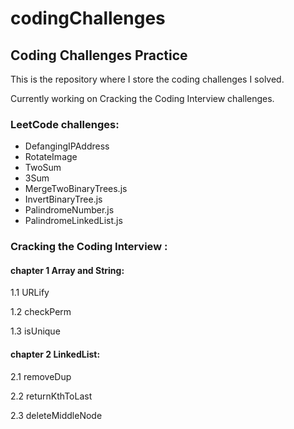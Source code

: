 # codingChallenges
## Coding Challenges Practice

This is the repository where I store the coding challenges I solved.

Currently working on Cracking the Coding Interview challenges.

### LeetCode challenges:

* DefangingIPAddress
* RotateImage
* TwoSum
* 3Sum
* MergeTwoBinaryTrees.js
* InvertBinaryTree.js
* PalindromeNumber.js
* PalindromeLinkedList.js




### Cracking the Coding Interview :

#### chapter 1 Array and String:

1.1 URLify

1.2 checkPerm

1.3 isUnique


#### chapter 2 LinkedList:

2.1 removeDup

2.2 returnKthToLast

2.3 deleteMiddleNode
